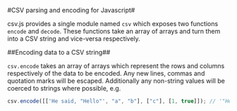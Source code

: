 #CSV parsing and encoding for Javascript#

csv.js provides a single module named `csv` which exposes two functions `encode` and `decode`. These functions take an array of arrays and turn them into a CSV string and vice-versa respectively.

##Encoding data to a CSV string##

`csv.encode` takes an array of arrays which represent the rows and columns respectively of the data to be encoded. Any new lines, commas and quotation marks will be escaped. Additionally any non-string values will be coerced to strings where possible, e.g.

```javascript
csv.encode([['He said, "Hello"', "a", "b"], ["c"], [1, true]]); // '"He said, ""Hello""",a,b\r\nc\r\n1,true\r\n
```